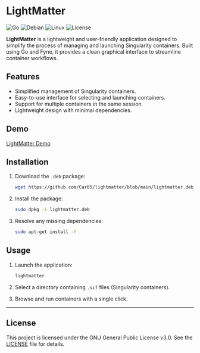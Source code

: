 # LightMatter

![Go](https://img.shields.io/badge/Go-1.21-blue?style=flat-square&logo=go)
![Debian](https://img.shields.io/badge/Debian-Stable-red?style=flat-square&logo=debian)
![Linux](https://img.shields.io/badge/Linux-Universal-orange?style=flat-square&logo=linux)
![License](https://img.shields.io/badge/License-GPL--3.0-green?style=flat-square&logo=gnu)


**LightMatter** is a lightweight and user-friendly application designed to simplify the process of managing and launching Singularity containers. Built using Go and Fyne, it provides a clean graphical interface to streamline container workflows.


## Features

- Simplified management of Singularity containers.
- Easy-to-use interface for selecting and launching containers.
- Support for multiple containers in the same session.
- Lightweight design with minimal dependencies.

## Demo

[LightMatter Demo](https://github.com/user-attachments/assets/b75f77cf-a6e7-4c41-ad2f-4510c6f042e6)


## Installation

1. Download the `.deb` package:
   ```bash
   wget https://github.com/Car85/lightmatter/blob/main/lightmatter.deb

   ```

2. Install the package:
   ```bash
   sudo dpkg -i lightmatter.deb
   ```

3. Resolve any missing dependencies:
   ```bash
   sudo apt-get install -f
   ```

## Usage

1. Launch the application:
   ```bash
   lightmatter
   ```

2. Select a directory containing `.sif` files (Singularity containers).
3. Browse and run containers with a single click.

---

## License

This project is licensed under the GNU General Public License v3.0. See the [LICENSE](LICENSE) file for details.

